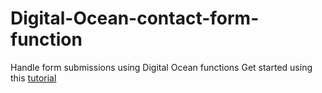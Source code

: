 # Digital-Ocean-contact-form-function
Handle form submissions using Digital Ocean functions
Get started using this [tutorial](https://www.eddymens.com/blog/how-to-build-a-serverless-contact-form-with-digital-ocean-functions)
